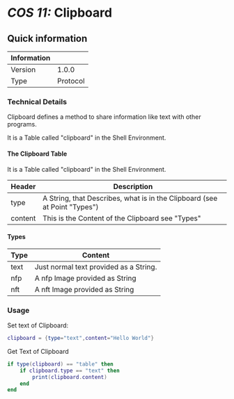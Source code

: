 # *COS 11:* Clipboard

## Quick information
| Information |                                                                                        |
| ----------- | -------------------------------------------------------------------------------------- |
| Version     | 1.0.0                                                                                  |
| Type        | Protocol                                                                               |

### Technical Details
Clipboard defines a method to share information like text with other programs.

It is a Table called "clipboard" in the Shell Environment.

#### The Clipboard Table
It is a Table called "clipboard" in the Shell Environment.

| Header      | Description                                                                            |
| ----------- | -------------------------------------------------------------------------------------- |
| type        | A String, that Describes, what is in the Clipboard (see at Point "Types")              |
| content     | This is the Content of the Clipboard see "Types"                                       |                                                    |

#### Types
| Type        | Content                                                                                |
| ----------- | -------------------------------------------------------------------------------------- |
| text        | Just normal text provided as a String.                                                 |
| nfp         | A nfp Image provided as String                                                         |
| nft         | A nft Image provided as String                                                         |

### Usage
Set text of Clipboard:
```lua
clipboard = {type="text",content="Hello World"}
```
Get Text of Clipboard
```lua
if type(clipboard) == "table" then
    if clipboard.type == "text" then
        print(clipboard.content)
    end
end
```
